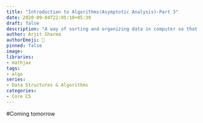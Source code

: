 ```yaml
---
title: "Introduction to Algorithms(Asymptotic Analysis)-Part 3"
date: 2020-09-04T22:05:10+05:30
draft: false
description: "A way of sorting and organizing data in computer so that it can be used efficiently in order to solve certain problems."
author: Arjit Sharma
authorEmoji: 🤖
pinned: false
image: 
libraries:
- mathjax
tags:
- algo
series:
- Data Structures & Algorithms
categories:
- Core CS
---
```


#Coming tomorrow